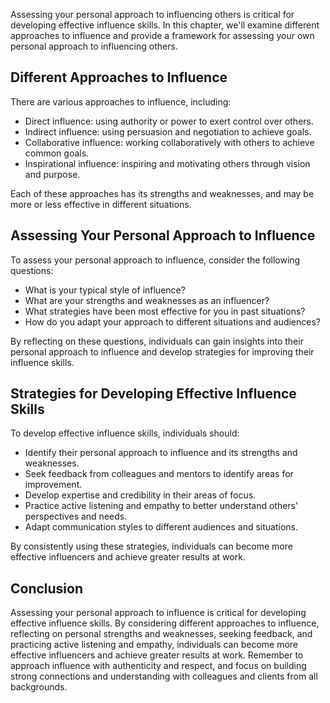 
Assessing your personal approach to influencing others is critical for developing effective influence skills. In this chapter, we'll examine different approaches to influence and provide a framework for assessing your own personal approach to influencing others.

Different Approaches to Influence
---------------------------------

There are various approaches to influence, including:

* Direct influence: using authority or power to exert control over others.
* Indirect influence: using persuasion and negotiation to achieve goals.
* Collaborative influence: working collaboratively with others to achieve common goals.
* Inspirational influence: inspiring and motivating others through vision and purpose.

Each of these approaches has its strengths and weaknesses, and may be more or less effective in different situations.

Assessing Your Personal Approach to Influence
---------------------------------------------

To assess your personal approach to influence, consider the following questions:

* What is your typical style of influence?
* What are your strengths and weaknesses as an influencer?
* What strategies have been most effective for you in past situations?
* How do you adapt your approach to different situations and audiences?

By reflecting on these questions, individuals can gain insights into their personal approach to influence and develop strategies for improving their influence skills.

Strategies for Developing Effective Influence Skills
----------------------------------------------------

To develop effective influence skills, individuals should:

* Identify their personal approach to influence and its strengths and weaknesses.
* Seek feedback from colleagues and mentors to identify areas for improvement.
* Develop expertise and credibility in their areas of focus.
* Practice active listening and empathy to better understand others' perspectives and needs.
* Adapt communication styles to different audiences and situations.

By consistently using these strategies, individuals can become more effective influencers and achieve greater results at work.

Conclusion
----------

Assessing your personal approach to influence is critical for developing effective influence skills. By considering different approaches to influence, reflecting on personal strengths and weaknesses, seeking feedback, and practicing active listening and empathy, individuals can become more effective influencers and achieve greater results at work. Remember to approach influence with authenticity and respect, and focus on building strong connections and understanding with colleagues and clients from all backgrounds.


